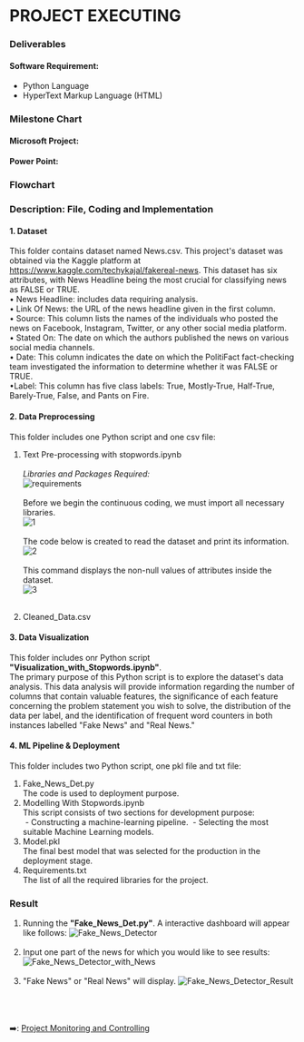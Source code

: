 # PROJECT EXECUTING
### Deliverables
#### Software Requirement:
- Python Language
- HyperText Markup Language (HTML)
### Milestone Chart
#### Microsoft Project:
#### Power Point:
### Flowchart
### Description: File, Coding and Implementation
#### 1. Dataset  
This folder contains dataset named News.csv. This project's dataset was obtained via the Kaggle platform at https://www.kaggle.com/techykajal/fakereal-news. This dataset has six attributes, with News Headline being the most crucial for classifying news as FALSE or TRUE.<br>
• News Headline: includes data requiring analysis. <br>
• Link Of News: the URL of the news headline given in the first column.<br>
• Source: This column lists the names of the individuals who posted the news on Facebook,  Instagram, Twitter, or any other social media platform.<br>
• Stated On: The date on which the authors published the news on various social media channels.<br>
• Date: This column indicates the date on which the PolitiFact fact-checking team investigated the information to determine whether it was FALSE or TRUE.<br>
•Label: This column has five class labels: True, Mostly-True, Half-True, Barely-True, False, and Pants on Fire.
#### 2. Data Preprocessing
This folder includes one Python script and one csv file:<br>
1. Text Pre-processing with stopwords.ipynb <br><br>
*Libraries and Packages Required:* <br>
![requirements](https://user-images.githubusercontent.com/121302293/210123593-8c25e0da-a828-4858-83db-58ec1813fe78.png)<br><br>
Before we begin the continuous coding, we must import all necessary libraries. <br>
![1](https://user-images.githubusercontent.com/121302293/210150398-8b4fc9b8-18f7-4d2c-a31d-ae09c748adda.png)<br><br>
The code below is created to read the dataset and print its information.<br>
![2](https://user-images.githubusercontent.com/121302293/210150378-47d86cac-0152-4c35-a634-b7e4be57089f.png)<br><br>
This command displays the non-null values of attributes inside the dataset. <br>
![3](https://user-images.githubusercontent.com/121302293/210150423-106b3f1b-943c-42c6-9f22-078810ade735.png)<br><br>


2. Cleaned_Data.csv
#### 3. Data Visualization
This folder includes  onr Python script **"Visualization_with_Stopwords.ipynb"**. <br>
The primary purpose of this Python script is to explore the dataset's data analysis. This data analysis will provide information regarding the number of columns that contain valuable features, the significance of each feature concerning the problem statement you wish to solve, the distribution of the data per label, and the identification of frequent word counters in both instances labelled "Fake News" and "Real News."
#### 4. ML Pipeline & Deployment
This folder includes two Python script, one pkl file and txt file:
1. Fake_News_Det.py<br> 
The code is used to deployment purpose.
2. Modelling With Stopwords.ipynb<br>
This script consists of two sections for development purpose:<br> 
&nbsp;- Constructing a machine-learning pipeline.
&nbsp;- Selecting the most suitable Machine Learning models.
3. Model.pkl<br>
The final best model that was selected for the production in the deployment stage. 
4. Requirements.txt<br>
The list of all the required libraries for the project.
### Result <br>
1. Running the **"Fake_News_Det.py"**. A interactive dashboard will appear like follows:
![Fake_News_Detector](https://user-images.githubusercontent.com/121302293/210138580-2aa39285-455c-4b69-8f8a-a688eb45b27f.png) <br><br>
2. Input one part of the news for which you would like to see results:
![Fake_News_Detector_with_News](https://user-images.githubusercontent.com/121302293/210138594-dc5e1669-65d4-458a-8f4f-a305d28eb7e8.png)<br><br>
3. "Fake News" or "Real News" will display. 
![Fake_News_Detector_Result](https://user-images.githubusercontent.com/121302293/210138601-cb5018cd-4c9d-45a6-8e31-056fc4094fdb.png)

&nbsp;<br>
&nbsp;<br>
&nbsp;<br>
:arrow_right:: [Project Monitoring and Controlling](https://github.com/FilleHeureuse/Fake-News-Detection-System/blob/main/Project%20Management%20Plan%20(PMP)/V.%20Project%20Monitoring%20and%20Controlling.md)
